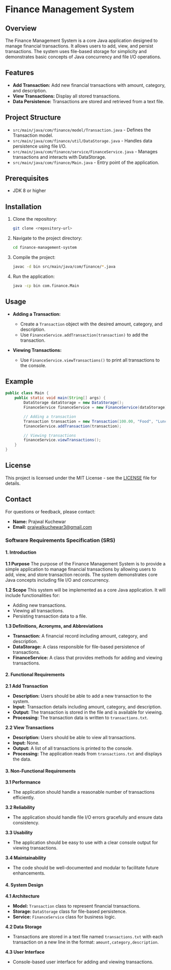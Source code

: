 
# Finance Management System

## Overview
The Finance Management System is a core Java application designed to manage financial transactions. It allows users to add, view, and persist transactions. The system uses file-based storage for simplicity and demonstrates basic concepts of Java concurrency and file I/O operations.

## Features
- **Add Transaction:** Add new financial transactions with amount, category, and description.
- **View Transactions:** Display all stored transactions.
- **Data Persistence:** Transactions are stored and retrieved from a text file.

## Project Structure
- `src/main/java/com/finance/model/Transaction.java` - Defines the Transaction model.
- `src/main/java/com/finance/util/DataStorage.java` - Handles data persistence using file I/O.
- `src/main/java/com/finance/service/FinanceService.java` - Manages transactions and interacts with DataStorage.
- `src/main/java/com/finance/Main.java` - Entry point of the application.

## Prerequisites
- JDK 8 or higher

## Installation
1. Clone the repository:
   ```sh
   git clone <repository-url>
   ```
2. Navigate to the project directory:
   ```sh
   cd finance-management-system
   ```
3. Compile the project:
   ```sh
   javac -d bin src/main/java/com/finance/*.java
   ```
4. Run the application:
   ```sh
   java -cp bin com.finance.Main
   ```

## Usage
- **Adding a Transaction:**
  - Create a `Transaction` object with the desired amount, category, and description.
  - Use `FinanceService.addTransaction(transaction)` to add the transaction.

- **Viewing Transactions:**
  - Use `FinanceService.viewTransactions()` to print all transactions to the console.

## Example
```java
public class Main {
    public static void main(String[] args) {
        DataStorage dataStorage = new DataStorage();
        FinanceService financeService = new FinanceService(dataStorage);

        // Adding a transaction
        Transaction transaction = new Transaction(100.00, "Food", "Lunch at cafe");
        financeService.addTransaction(transaction);

        // Viewing transactions
        financeService.viewTransactions();
    }
}
```

## License
This project is licensed under the MIT License - see the [LICENSE](LICENSE) file for details.

## Contact
For questions or feedback, please contact:
- **Name:** Prajwal Kuchewar
- **Email:** [prajwalkuchewar3@gmail.com](mailto:prajwalkuchewar3@gmail.com)


### **Software Requirements Specification (SRS)**

#### **1. Introduction**

**1.1 Purpose**
The purpose of the Finance Management System is to provide a simple application to manage financial transactions by allowing users to add, view, and store transaction records. The system demonstrates core Java concepts including file I/O and concurrency.

**1.2 Scope**
This system will be implemented as a core Java application. It will include functionalities for:
- Adding new transactions.
- Viewing all transactions.
- Persisting transaction data to a file.

**1.3 Definitions, Acronyms, and Abbreviations**
- **Transaction:** A financial record including amount, category, and description.
- **DataStorage:** A class responsible for file-based persistence of transactions.
- **FinanceService:** A class that provides methods for adding and viewing transactions.

#### **2. Functional Requirements**

**2.1 Add Transaction**
- **Description:** Users should be able to add a new transaction to the system.
- **Input:** Transaction details including amount, category, and description.
- **Output:** The transaction is stored in the file and is available for viewing.
- **Processing:** The transaction data is written to `transactions.txt`.

**2.2 View Transactions**
- **Description:** Users should be able to view all transactions.
- **Input:** None.
- **Output:** A list of all transactions is printed to the console.
- **Processing:** The application reads from `transactions.txt` and displays the data.

#### **3. Non-Functional Requirements**

**3.1 Performance**
- The application should handle a reasonable number of transactions efficiently.

**3.2 Reliability**
- The application should handle file I/O errors gracefully and ensure data consistency.

**3.3 Usability**
- The application should be easy to use with a clear console output for viewing transactions.

**3.4 Maintainability**
- The code should be well-documented and modular to facilitate future enhancements.

#### **4. System Design**

**4.1 Architecture**
- **Model:** `Transaction` class to represent financial transactions.
- **Storage:** `DataStorage` class for file-based persistence.
- **Service:** `FinanceService` class for business logic.

**4.2 Data Storage**
- Transactions are stored in a text file named `transactions.txt` with each transaction on a new line in the format: `amount,category,description`.

**4.3 User Interface**
- Console-based user interface for adding and viewing transactions.
